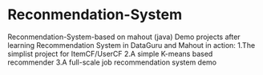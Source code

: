 # Reconmendation-System
Reconmendation-System-based on mahout (java)
Demo projects after learning Recommendation System in DataGuru and Mahout in action:
  1.The simplist project for ItemCF/UserCF
  2.A simple K-means based recommender
  3.A full-scale job recommendation system demo
